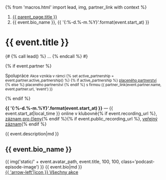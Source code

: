{% from 'macros.html' import lead, img, partner_link with context %}

<nav aria-label="breadcrumb">
  <ol class="breadcrumb">
    <li class="breadcrumb-item">
      <a href="{{ parent_page.url|url }}">
        {{ parent_page.title }}
      </a>
    </li>
    <li class="breadcrumb-item active" aria-current="page">
      {{ event.bio_name }}, {{ '{:%-d.%-m.%Y}'.format(event.start_at) }}
    </li>
  </ol>
</nav>

# {{ event.title }}

{#
{% call lead() %}
  ...
{% endcall %}
#}

{% if event.partner %}
<p>
  <span class="badge text-bg-primary">Spolupráce</span>
  <small>
  Akce vznikla v rámci
  {% set active_partnership = event.partner.active_partnership() %}
  {% if active_partnership %}
    <a href="{{ pages|docs_url(active_partnership.page_url)|url }}">placeného partnerství</a>
  {% else %}
    placeného partnerství
  {% endif %}
  s firmou {{ partner_link(event.partner.name, event.partner.url, 'event') }}
  </small>
</p>
{% endif %}
<p>
  <strong>{{ '{:%-d.%-m.%Y}'.format(event.start_at) }}</strong>
  —
  {{ event.start_at|local_time }} online v klubovně</strong>{% if event.recording_url %},
  <a href="{{ event.recording_url }}">záznam pro členy</a>{% endif %}{% if event.public_recording_url %},
  <a href="{{ event.public_recording_url }}">veřejný záznam</a>{% endif %}
</p>
{{ event.description|md }}

## {{ event.bio_name }}

<div>
{{ img('static/' + event.avatar_path, event.title, 100, 100, class='podcast-episode-image') }}
{{ event.bio|md }}
</div>

<div class="pagination">
  <div class="pagination-control">
    <a href="{{ parent_page.url|url }}" class="pagination-button">
      {{ 'arrow-left'|icon }}
      Všechny akce
    </a>
  </div>
</div>
